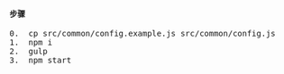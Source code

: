 #### 步骤  
<pre>
0.  cp src/common/config.example.js src/common/config.js  
1.  npm i  
2.  gulp  
3.  npm start    
</pre>
